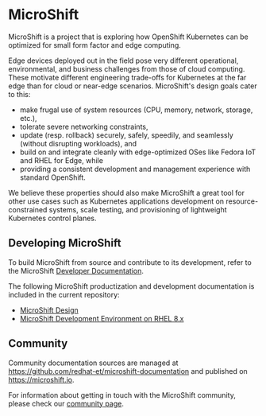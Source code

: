 # MicroShift

MicroShift is a project that is exploring how OpenShift Kubernetes can be optimized for small form factor and edge computing.

Edge devices deployed out in the field pose very different operational, environmental, and business challenges from those of cloud computing. These motivate different engineering trade-offs for Kubernetes at the far edge than for cloud or near-edge scenarios. MicroShift's design goals cater to this:

- make frugal use of system resources (CPU, memory, network, storage, etc.),
- tolerate severe networking constraints,
- update (resp. rollback) securely, safely, speedily, and seamlessly (without disrupting workloads), and
- build on and integrate cleanly with edge-optimized OSes like Fedora IoT and RHEL for Edge, while
- providing a consistent development and management experience with standard OpenShift.

We believe these properties should also make MicroShift a great tool for other use cases such as Kubernetes applications development on resource-constrained systems, scale testing, and provisioning of lightweight Kubernetes control planes.

## Developing MicroShift

To build MicroShift from source and contribute to its development, refer to the MicroShift [Developer Documentation](./docs/devenv_rhel8.md).

The following MicroShift productization and development documentation is included in the current repository:
- [MicroShift Design](./docs/design.md)
- [MicroShift Development Environment on RHEL 8.x](./docs/devenv_rhel8.md)

## Community

Community documentation sources are managed at <https://github.com/redhat-et/microshift-documentation> and published on <https://microshift.io>.

For information about getting in touch with the MicroShift community, please check our [community page](https://microshift.io/docs/community/). 
